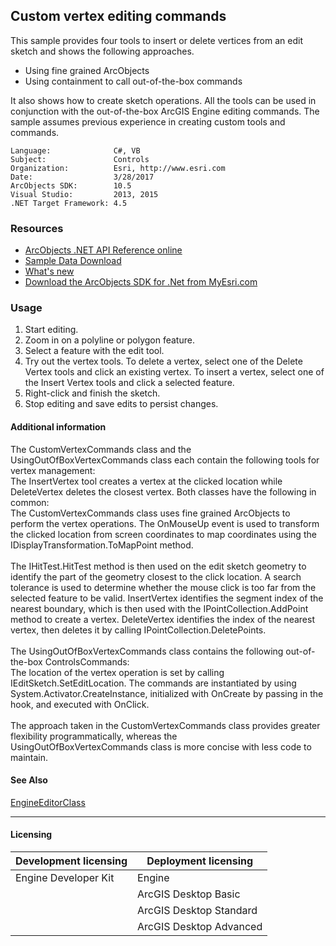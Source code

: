 ## Custom vertex editing commands

  <div xmlns="http://www.w3.org/1999/xhtml" xmlns:my="http://schemas.microsoft.com/office/infopath/2003/myXSD/2006-02-10T23:25:53">This sample provides four tools to insert or delete vertices from an edit sketch and shows the following approaches.</div>

*   Using fine grained ArcObjects
*   Using containment to call out-of-the-box commands
  <div xmlns="http://www.w3.org/1999/xhtml" xmlns:my="http://schemas.microsoft.com/office/infopath/2003/myXSD/2006-02-10T23:25:53">It also shows how to create sketch operations. All the tools can be used in conjunction with the out-of-the-box ArcGIS Engine editing commands. The sample assumes previous experience in creating custom tools and commands. </div>  


<!-- TODO: Fill this section below with metadata about this sample-->
```
Language:              C#, VB
Subject:               Controls
Organization:          Esri, http://www.esri.com
Date:                  3/28/2017
ArcObjects SDK:        10.5
Visual Studio:         2013, 2015
.NET Target Framework: 4.5
```

### Resources

* [ArcObjects .NET API Reference online](http://desktop.arcgis.com/en/arcobjects/latest/net/webframe.htm)  
* [Sample Data Download](../../releases)  
* [What's new](http://desktop.arcgis.com/en/arcobjects/latest/net/webframe.htm#05247c04-bfd9-4e36-ae09-bc6e833c3b14.htm)  
* [Download the ArcObjects SDK for .Net from MyEsri.com](https://my.esri.com/)  

### Usage
1. Start editing.  
1. Zoom in on a polyline or polygon feature.  
1. Select a feature with the edit tool.  
1. Try out the vertex tools. To delete a vertex, select one of the Delete Vertex tools and click an existing vertex. To insert a vertex, select one of the Insert Vertex tools and click a selected feature.   
1. Right-click and finish the sketch.  
1. Stop editing and save edits to persist changes.  





#### Additional information  
<div xmlns="http://www.w3.org/1999/xhtml" xmlns:my="http://schemas.microsoft.com/office/infopath/2003/myXSD/2006-02-10T23:25:53">The CustomVertexCommands class and the UsingOutOfBoxVertexCommands class each contain the following tools for vertex management:</div>  
<div xmlns="http://www.w3.org/1999/xhtml" xmlns:my="http://schemas.microsoft.com/office/infopath/2003/myXSD/2006-02-10T23:25:53">The InsertVertex tool creates a vertex at the clicked location while DeleteVertex deletes the closest vertex. Both classes have the following in common:</div>  
<div xmlns="http://www.w3.org/1999/xhtml" xmlns:my="http://schemas.microsoft.com/office/infopath/2003/myXSD/2006-02-10T23:25:53">The CustomVertexCommands class uses fine grained ArcObjects to perform the vertex operations. The OnMouseUp event is used to transform the clicked location from screen coordinates to map coordinates using the IDisplayTransformation.ToMapPoint method. </div>  
<div xmlns="http://www.w3.org/1999/xhtml" xmlns:my="http://schemas.microsoft.com/office/infopath/2003/myXSD/2006-02-10T23:25:53"> </div>  
<div xmlns="http://www.w3.org/1999/xhtml" xmlns:my="http://schemas.microsoft.com/office/infopath/2003/myXSD/2006-02-10T23:25:53">The IHitTest.HitTest method is then used on the edit sketch geometry to identify the part of the geometry closest to the click location. A search tolerance is used to determine whether the mouse click is too far from the selected feature to be valid. InsertVertex identifies the segment index of the nearest boundary, which is then used with the IPointCollection.AddPoint method to create a vertex. DeleteVertex identifies the index of the nearest vertex, then deletes it by calling IPointCollection.DeletePoints.  </div>  
<div xmlns="http://www.w3.org/1999/xhtml" xmlns:my="http://schemas.microsoft.com/office/infopath/2003/myXSD/2006-02-10T23:25:53"> </div>  
<div xmlns="http://www.w3.org/1999/xhtml" xmlns:my="http://schemas.microsoft.com/office/infopath/2003/myXSD/2006-02-10T23:25:53">The UsingOutOfBoxVertexCommands class contains the following out-of-the-box ControlsCommands:</div>  
<div xmlns="http://www.w3.org/1999/xhtml" xmlns:my="http://schemas.microsoft.com/office/infopath/2003/myXSD/2006-02-10T23:25:53">The location of the vertex operation is set by calling IEditSketch.SetEditLocation. The commands are instantiated by using System.Activator.CreateInstance, initialized with OnCreate by passing in the hook, and executed with OnClick.</div>  
<div xmlns="http://www.w3.org/1999/xhtml" xmlns:my="http://schemas.microsoft.com/office/infopath/2003/myXSD/2006-02-10T23:25:53"> </div>  
<div xmlns="http://www.w3.org/1999/xhtml" xmlns:my="http://schemas.microsoft.com/office/infopath/2003/myXSD/2006-02-10T23:25:53">The approach taken in the CustomVertexCommands class provides greater flexibility programmatically, whereas the UsingOutOfBoxVertexCommands class is more concise with less code to maintain. </div>  


#### See Also  
[EngineEditorClass](http://desktop.arcgis.com/search/?q=EngineEditorClass&p=0&language=en&product=arcobjects-sdk-dotnet&version=&n=15&collection=help)  


---------------------------------

#### Licensing  
| Development licensing | Deployment licensing | 
| ------------- | ------------- | 
| Engine Developer Kit | Engine |  
|  | ArcGIS Desktop Basic |  
|  | ArcGIS Desktop Standard |  
|  | ArcGIS Desktop Advanced |  


